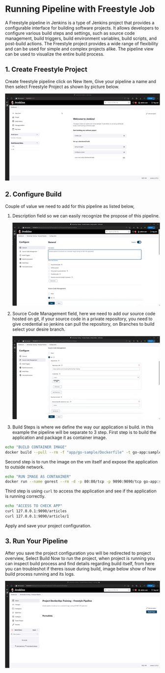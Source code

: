 # Running Pipeline with Freestyle Job

A Freestyle pipeline in Jenkins is a type of Jenkins project that provides a configurable interface for building software projects. It allows developers to configure various build steps and settings, such as source code management, build triggers, build environment variables, build scripts, and post-build actions. The Freestyle project provides a wide range of flexibility and can be used for simple and complex projects alike. The pipeline view can be used to visualize the entire build process.

## 1. Create Freestyle Project

Create freestyle pipeline click on New Item, Give your pipeline a name and then select Freestyle Project as shown by picture below.

![Create Freestyle Pipeline](../../images/jenkins-freestyle-1.gif)

## 2. Configure Build

Couple of value we need to add for this pipeline as listed below,

1. Description field so we can easily recognize the propose of this pipeline.

    ![Add Description](../../images/jenkins-freestyle-2.png)

2. Source Code Management field, here we need to add our source code hosted on git, if your source code in a private repository, you need to give credential so jenkins can pull the repository, on Branches to build select your desire branch.

    ![Source Code Management Source](../../images/jenkins-freestyle-3.png)

3. Build Steps is where we define the way our application si build. in this example the pipeline will be separate to 3 step. First step is to build the application and package it as container image.

```bash
echo "BUILD CONTAINER IMAGE" 
docker build --pull --rm -f "app/go-sample/Dockerfile" -t go-app:sample1 "app/go-sample"
```

Second step is to run the image on the vm itself and expose the application to outside network.

```bash
echo "RUN IMAGE AS CONTAAINER"
docker run --name gorest --rm -d -p 80:80/tcp -p 9090:9090/tcp go-app:sample1
```

Third step is using `curl` to access the application and see if the application is running correctly.

```bash
echo "ACCESS TO CHECK APP"
curl 127.0.0.1:9090/articles
curl 127.0.0.1:9090/article/1
```

Apply and save your project configuration.

## 3. Run Your Pipeline

After you save the project configuration you will be redirected to project overview, Select Build Now to run the project, when project is running you can inspect build process and find details regarding build itself, from here you can troubleshot if theres issue during build, image below show of how build process running and its logs.

![Running Pipeline](../../images/jenkins-freestyle-5.gif)
